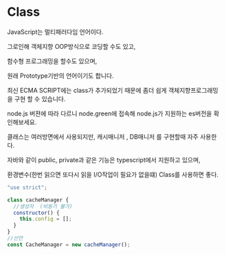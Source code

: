 # Class

JavaScript는 멀티패러다임 언어이다. 

그로인해 객체지향 OOP방식으로 코딩할 수도 있고, 

함수형 프로그래밍을 할수도 있으며, 

원래 Prototype기반의 언어이기도 합니다.



최신 ECMA SCRIPT에는 class가 추가되었기 때문에 좀더 쉽게 객체지향프로그래밍을 구현 할 수 있습니다.

node.js 버젼에 따라 다르니 node.green에 접속해 node.js가 지원하는 es버전을 확인해보세요.





클래스는 여러방면에서 사용되지만, 캐시매니저 , DB매니저 를 구현할때 자주 사용한다.

자바와 같이 public, private과 같은 기능은 typescript에서 지원하고 있으며,

환경변수\(한번 읽으면 또다시 읽을 I/O작업이 필요가 없을떄\) Class를 사용하면 좋다.

```javascript
"use strict";

class cacheManager {
  //생성자  (비동기 불가)
  constructor() {
    this.config = [];
  }
}
//선언
const CacheManager = new cacheManager();
```



